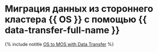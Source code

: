 # Миграция данных из стороннего кластера {{ OS }} с помощью {{ data-transfer-full-name }}

{% include notitle [OS to MOS with Data Transfer](../../_tutorials/dataplatform/datatransfer/os-mos.md) %}
